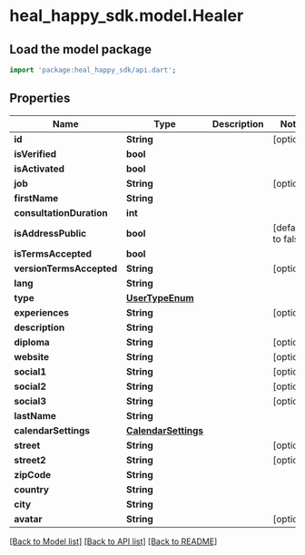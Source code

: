 # heal_happy_sdk.model.Healer

## Load the model package
```dart
import 'package:heal_happy_sdk/api.dart';
```

## Properties
Name | Type | Description | Notes
------------ | ------------- | ------------- | -------------
**id** | **String** |  | [optional] 
**isVerified** | **bool** |  | 
**isActivated** | **bool** |  | 
**job** | **String** |  | [optional] 
**firstName** | **String** |  | 
**consultationDuration** | **int** |  | 
**isAddressPublic** | **bool** |  | [default to false]
**isTermsAccepted** | **bool** |  | 
**versionTermsAccepted** | **String** |  | [optional] 
**lang** | **String** |  | 
**type** | [**UserTypeEnum**](UserTypeEnum.md) |  | 
**experiences** | **String** |  | [optional] 
**description** | **String** |  | 
**diploma** | **String** |  | [optional] 
**website** | **String** |  | [optional] 
**social1** | **String** |  | [optional] 
**social2** | **String** |  | [optional] 
**social3** | **String** |  | [optional] 
**lastName** | **String** |  | 
**calendarSettings** | [**CalendarSettings**](CalendarSettings.md) |  | 
**street** | **String** |  | [optional] 
**street2** | **String** |  | [optional] 
**zipCode** | **String** |  | 
**country** | **String** |  | 
**city** | **String** |  | 
**avatar** | **String** |  | [optional] 

[[Back to Model list]](../README.md#documentation-for-models) [[Back to API list]](../README.md#documentation-for-api-endpoints) [[Back to README]](../README.md)


